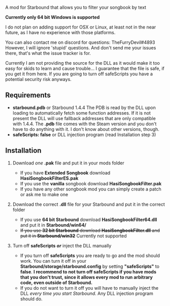 A mod for Starbound that allows you to filter your songbook by text

**Currently only 64 bit Windows is supported**

I do not plan on adding support for OSX or Linux, at least not in the near future, as I have no experience with those platforms.

You can also contact me on discord for questions: TheFurryDevil#4893
However, I will ignore 'stupid' questions. And don't send me your issues there, that's what the issue tracker is for.

Currently I am not providing the source for the DLL as it would make it too easy for skids to learn and cause trouble...
I guarantee that the file is safe, if you get it from here. If you are going to turn off safeScripts you have a potential security risk anyways.

## Requirements

* **starbound.pdb** or Starbound 1.4.4
The PDB is read by the DLL upon loading to automatically fetch some function addresses. If it is not present the DLL will use fallback addresses that are only compatible with 1.4.4.
The **.pdb** file comes with the Steam version and you don't have to do anything with it. I don't know about other versions, though.
* **safeScripts: false** or DLL injection program (read Installation step 3)

## Installation

1. Download *one* **.pak** file and put it in your mods folder
    * If you have **Extended Songbook** download **HasiSongbookFilterES.pak**
    * If you use the **vanilla** songbook download **HasiSongbookFilter.pak**
    * If you have any other songbook mod you can simply create a patch or ask me to make one

2. Download the correct **.dll** file for your Starbound and put it in the correct folder
    * If you use **64 bit Starbound** download **HasiSongbookFilter64.dll** and put it in **Starbound/win64/**
    * ~~If you use **32 bit Starbound** download **HasiSongbookFilter.dll** and put it in **Starbound/win32**~~
    Currently not supported

3. Turn off **safeScripts** ***or*** inject the DLL manually
    * If you turn off **safeScripts** you are ready to go and the mod should work.
    You can turn it off in your **Starbound/storage/starbound.config** by setting **"safeScripts"** to **false**.
    **I recommend to not turn off safeScripts if you have mods that you don't trust, since it allows every mod to run arbitrary code, even outside of Starbound.**
    * If you do not want to turn it off you will have to manually inject the DLL *every time you start Starbound*. Any DLL injection program should do.
